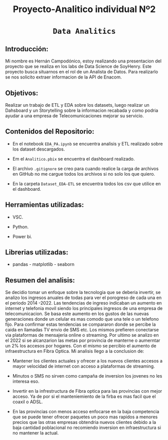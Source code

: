 # <h1 align=center> **Proyecto-Analitico individual Nº2** </h1>

# <h1 align=center>**`Data Analitics`**</h1>

## Introducción:

Mi nombre es Hernán Campodónico, estoy realizando una presentacion del proyecto que se realiza en los labs de Data Science de SoyHenry. 
Este proyecto busca situarnos en el rol de un Analista de Datos.
Para realizarlo se nos solicito extraer informacion de la API de Enacom.

## Objetivos: 

Realizar un trabajo de ETL y EDA sobre los datasets, luego realizar un Dahsboard y un Storytelling sobre la informacion recabada y como podria ayudar a una empresa de Telecomunicaciones mejorar su servicio.


## Contenidos del Repositorio:

+ En el notebook `EDA_PA.ipynb` se encuentra analisis y ETL realizado sobre los dataset descargados.

+ Em el `Analitico.pbix` se encuentra el dashboard realizado.

+ El archivo `.gitignore` se creo para cuando realice la carga de archivos en GitHub no me cargue todos los archivos si no solo los que quiero.

+ En la carpeta `Dataset_EDA-ETL` se encuentra todos los csv que utilice en el dashboard.

## Herramientas utilizadas:

+ VSC.

+ Python.

+ Power bi.

## Librerias utilizadas:

- pandas - matplotlib - seaborn 


## Resumen del analisis:

Se decidio tomar un enfoque sobre la tecnologia que se deberia invertir, se analizo los ingresos anuales de todas para ver el porogreso de cada una en el periodo 2014 -2022.
Las tendencias de ingreso indicaban un aumento en internet y telefonia movil siendo los principales ingresos de una empresa de telecomunicacion. Se basa este aumento en los gustos de las nuevas generaciones donde un celular es mas comodo que una tele o un telefono fijo. Para confirmar estas tendencias se compararon donde se percibe la caida en llamadas TV envio de SMS etc. Los mismos prefieren conectarse via plataformas de mensajeria online o streaming. Por ultimo se analizo en el 2022 si se alcanzarion las metas por provincia de manterne o aumerntar un 2% los accesos por hogares. Con el mismo se percibio el aumento de infraestructura en Fibra Optica.
Mi analisis llego a la conclusion de:

- Mantener los clientes actuales y ofrecer a los nuevos clientes accesos a mayor velocidad de internet con acceso a plataformas de streaming. 

- Minutos o SMS no sirven como campaña de inversion los jovenes no les interesa eso.

- Invertir en la infrestructura de Fibra optica para las provincias con mejor acceso. Ya de por si el manteniemiento de la firba es mas facil que el coaxil o ADSL.

- En las provincias con menos acceso enfocarse en la baja competencia que se puede tener ofrecer paquetes un poco mas rapidos a menores precios que las otras empresas obtendria nuevos clientes debido a la baja cantidad poblacional no recomiendo inversion en infraestructura si no mantener la actual.
